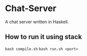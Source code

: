 # Chat-Server

A chat server written in Haskell.

## How to run it using stack
 ```bash compile.sh```
 ```bash run.sh <port>```

